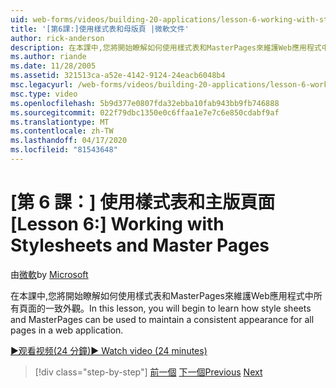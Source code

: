 ```yaml
---
uid: web-forms/videos/building-20-applications/lesson-6-working-with-stylesheets-and-master-pages
title: '[第6課:]使用樣式表和母版頁 |微軟文件'
author: rick-anderson
description: 在本課中,您將開始瞭解如何使用樣式表和MasterPages來維護Web應用程式中所有頁面的一致外觀。
ms.author: riande
ms.date: 11/28/2005
ms.assetid: 321513ca-a52e-4142-9124-24eacb6048b4
msc.legacyurl: /web-forms/videos/building-20-applications/lesson-6-working-with-stylesheets-and-master-pages
msc.type: video
ms.openlocfilehash: 5b9d377e0807fda32ebba10fab943bb9fb746888
ms.sourcegitcommit: 022f79dbc1350e0c6ffaa1e7e7c6e850cdabf9af
ms.translationtype: MT
ms.contentlocale: zh-TW
ms.lasthandoff: 04/17/2020
ms.locfileid: "81543648"
---
```

# <a name="lesson-6-working-with-stylesheets-and-master-pages"></a><span data-ttu-id="98527-103">[第 6 課：] 使用樣式表和主版頁面</span><span class="sxs-lookup"><span data-stu-id="98527-103">[Lesson 6:] Working with Stylesheets and Master Pages</span></span>

<span data-ttu-id="98527-104">由[微軟](https://github.com/microsoft)</span><span class="sxs-lookup"><span data-stu-id="98527-104">by [Microsoft](https://github.com/microsoft)</span></span>

<span data-ttu-id="98527-105">在本課中,您將開始瞭解如何使用樣式表和MasterPages來維護Web應用程式中所有頁面的一致外觀。</span><span class="sxs-lookup"><span data-stu-id="98527-105">In this lesson, you will begin to learn how style sheets and MasterPages can be used to maintain a consistent appearance for all pages in a web application.</span></span>

[<span data-ttu-id="98527-106">&#9654;观看视频(24 分鐘)</span><span class="sxs-lookup"><span data-stu-id="98527-106">&#9654; Watch video (24 minutes)</span></span>](https://channel9.msdn.com/Blogs/ASP-NET-Site-Videos/lesson-6-working-with-stylesheets-and-master-pages)

> [!div class="step-by-step"]
> <span data-ttu-id="98527-107">[前一個](lesson-5-debugging-and-tracing-your-website.md)
> [下一個](lesson-7-databinding-to-user-interface-controls.md)</span><span class="sxs-lookup"><span data-stu-id="98527-107">[Previous](lesson-5-debugging-and-tracing-your-website.md)
[Next](lesson-7-databinding-to-user-interface-controls.md)</span></span>
